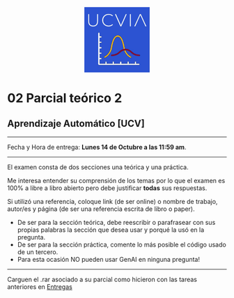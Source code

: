 <div><center><img src="logo.png\" width=150"/> </center></div>

# 02 Parcial teórico 2

## Aprendizaje Automático [UCV]
----

Fecha y Hora de entrega: **Lunes 14 de Octubre a las 11:59 am**.

---- 

El examen consta de dos secciones una teórica y una práctica.

Me interesa entender su comprensión de los temas por lo que el examen es 100% a libre a libro abierto pero debe justificar **todas** sus respuestas.

Si utilizó una referencia, coloque link (de ser online) o nombre de trabajo, autor/es y página (de ser una referencia escrita de libro o paper).
- De ser para la sección teórica, debe reescribir o parafrasear con sus propias palabras la sección que desea usar y porqué la usó en la pregunta.
- De ser para la sección práctica, comente lo más posible el código usado de un tercero.
- Para esta ocasión NO pueden usar GenAI en ninguna pregunta!

-----

Carguen el .rar asociado a su parcial como hicieron con las tareas anteriores en [Entregas](https://ml.ucv.ai/entregas)
